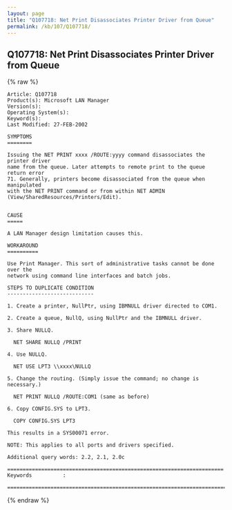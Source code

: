 ```yaml
---
layout: page
title: "Q107718: Net Print Disassociates Printer Driver from Queue"
permalink: /kb/107/Q107718/
---
```


## Q107718: Net Print Disassociates Printer Driver from Queue

{% raw %}

	Article: Q107718
	Product(s): Microsoft LAN Manager
	Version(s): 
	Operating System(s): 
	Keyword(s): 
	Last Modified: 27-FEB-2002
	
	SYMPTOMS
	========
	
	Issuing the NET PRINT xxxx /ROUTE:yyyy command disassociates the printer driver
	name from the queue. Later attempts to remote print to the queue return error
	71. Generally, printers become disassociated from the queue when manipulated
	with the NET PRINT command or from within NET ADMIN
	(View/SharedResources/Printers/Edit).
	
	
	CAUSE
	=====
	
	A LAN Manager design limitation causes this.
	
	WORKAROUND
	==========
	
	Use Print Manager. This sort of administrative tasks cannot be done over the
	network using command line interfaces and batch jobs.
	
	STEPS TO DUPLICATE CONDITION
	----------------------------
	
	1. Create a printer, NullPtr, using IBMNULL driver directed to COM1.
	
	2. Create a queue, NullQ, using NullPtr and the IBMNULL driver.
	
	3. Share NULLQ.
	
	  NET SHARE NULLQ /PRINT
	
	4. Use NULLQ.
	
	  NET USE LPT3 \\xxxx\NULLQ
	
	5. Change the routing. (Simply issue the command; no change is necessary.)
	
	  NET PRINT NULLQ /ROUTE:COM1 (same as before)
	
	6. Copy CONFIG.SYS to LPT3.
	
	  COPY CONFIG.SYS LPT3
	
	This results in a SYS00071 error.
	
	NOTE: This applies to all ports and drivers specified.
	
	Additional query words: 2.2, 2.1, 2.0c
	
	======================================================================
	Keywords          :  
	
	=============================================================================
	

{% endraw %}
